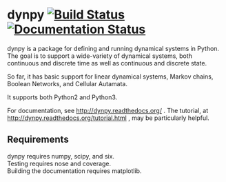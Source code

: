 dynpy [![Build Status](https://travis-ci.org/artemyk/dynpy.svg?branch=master)](https://travis-ci.org/artemyk/dynpy)[![Documentation Status](https://readthedocs.org/projects/dynpy/badge/?version=latest)](https://readthedocs.org/projects/dynpy/?badge=latest)
===================================================================================================================

dynpy is a package for defining and running dynamical systems in Python.  The
goal is to support a wide-variety of dynamical systems, both continuous and
discrete time as well as continuous and discrete state.

So far, it has basic support for linear dynamical systems, Markov chains, 
Boolean Networks, and Cellular Autamata.  

It supports both Python2 and Python3.

For documentation, see http://dynpy.readthedocs.org/ .  The tutorial, at 
http://dynpy.readthedocs.org/tutorial.html , may be particularly helpful.


Requirements
------------

dynpy requires numpy, scipy, and six.  
Testing requires nose and coverage.  
Building the documentation requires matplotlib.
